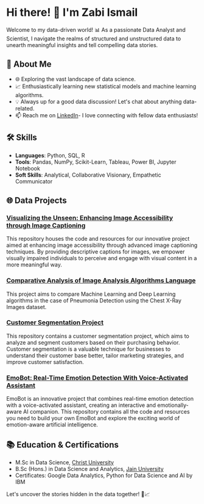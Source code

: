 # Hi there! 👋 I'm Zabi Ismail

Welcome to my data-driven world! 📊 As a passionate Data Analyst and Scientist, I navigate the realms of structured and unstructured data to unearth meaningful insights and tell compelling data stories.

## 🚀 About Me

- 🌐 Exploring the vast landscape of data science.
- 📈 Enthusiastically learning new statistical models and machine learning algorithms.
- 💡 Always up for a good data discussion! Let's chat about anything data-related.
- 📫 Reach me on [LinkedIn](https://www.linkedin.com/in/zabi-ismail-32zabi/)- I love connecting with fellow data enthusiasts!

## 🛠️ Skills

- **Languages**: Python, SQL, R
- **Tools**: Pandas, NumPy, Scikit-Learn, Tableau, Power BI, Jupyter Notebook
- **Soft Skills**: Analytical, Collaborative Visionary, Empathetic Communicator

## 🌐 Data Projects

### [Visualizing the Unseen: Enhancing Image Accessibility through Image Captioning](https://github.com/zabi-32/Image_Captioning)
This repository houses the code and resources for our innovative project aimed at enhancing image accessibility through advanced image captioning techniques. By providing descriptive captions for images, we empower visually impaired individuals to perceive and engage with visual content in a more meaningful way.

### [Comparative Analysis of Image Analysis Algorithms Language ](https://github.com/zabi-32/Image-Analysis-Project)
This project aims to compare Machine Learning and Deep Learning algorithms in the case of Pneumonia Detection using the Chest X-Ray Images dataset.

### [Customer Segmentation Project](https://github.com/zabi-32/Customer_segmentation)
This repository contains a customer segmentation project, which aims to analyze and segment customers based on their purchasing behavior. Customer segmentation is a valuable technique for businesses to understand their customer base better, tailor marketing strategies, and improve customer satisfaction.

### [EmoBot: Real-Time Emotion Detection With Voice-Activated Assistant](https://github.com/souvikghosh2000/EmoBot)
EmoBot is an innovative project that combines real-time emotion detection with a voice-activated assistant, creating an interactive and emotionally-aware AI companion. This repository contains all the code and resources you need to build your own EmoBot and explore the exciting world of emotion-aware artificial intelligence.

## 📚 Education & Certifications

- M.Sc in Data Science, [Christ University](https://christuniversity.in/)
- B.Sc (Hons.) in Data Science and Analytics, [Jain University](https://www.jainuniversity.ac.in/)
- Certificates: Google Data Analytics, Python for Data Science and AI by IBM

Let's uncover the stories hidden in the data together! 🚀📈
